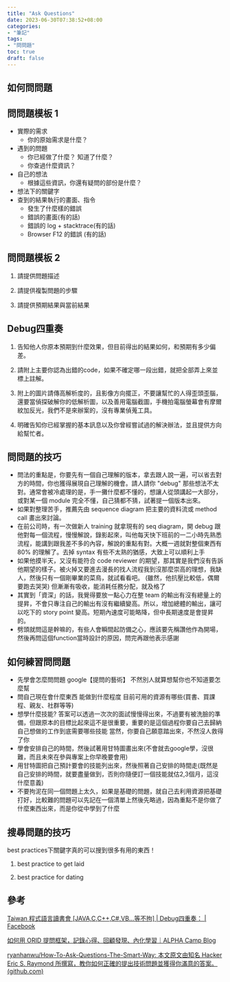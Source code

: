 ```yaml
---
title: "Ask Questions"
date: 2023-06-30T07:38:52+08:00
categories:
- "筆記"
tags:
- "問問題"
toc: true
draft: false
---
```

<!-- 簡介 -->
<!--more-->
## 如何問問題

## 問問題模板 1

- 實際的需求
    - 你的原始需求是什麼？
- 遇到的問題
    - 你已經做了什麼？ 知道了什麼？
    - 你查過什麼資訊？
- 自己的想法
    - 根據這些資訊，你還有疑問的部份是什麼？
- 想法下的關鍵字
- 查到的結果執行的畫面、指令
    - 發生了什麼樣的錯誤
    - 錯誤的畫面(有的話)
    - 錯誤的 log + stacktrace(有的話)
    - Browser F12 的錯誤 (有的話)

## 問問題模板 2
1. 請提供問題描述
 
2. 請提供複製問題的步驟

3. 請提供預期結果與當前結果


## Debug四重奏

1. 告知他人你原本預期到什麼效果，但目前得出的結果如何，和預期有多少偏差。

2. 請附上主要你認為出錯的code，如果不確定哪一段出錯，就把全部弄上來並標上註解。

3. 附上的圖片請傳高解析度的，且影像方向擺正，不要讓幫忙的人得歪頭歪腦，還要當偵探破解你的低解析圖，以及善用電腦截圖，手機拍電腦螢幕會有摩爾紋加反光，我們不是來辦案的，沒有專業偵蒐工具。

4. 明確告知你已經掌握的基本訊息以及你曾經嘗試過的解決辦法，並且提供方向給幫忙者。



## 問問題的技巧

- 問法的重點是，你要先有一個自己理解的版本，拿去跟人說一遍，可以省去對方的時間，你也獲得展現自己理解的機會。請人請你 "debug" 那些想法不太對。通常會被冷處理的是，手一攤什麼都不懂的，想讓人從頭講起一大部分，或對某一個 module 完全不懂，自己猜都不猜，試著提一個版本出來。
- 如果對整理苦手，推薦先由 sequence diagram 把主要的資料流或 method call 畫出來討論。
- 在前公司時，有一次做新人 training 就拿現有的 seq diagram，開 debug 跟他對每一個流程，慢慢解說，錄影起來，叫他每天快下班前的一二小時先熟悉流程，能講到跟我差不多的內容，解說的重點有對。大概一週就對整個東西有 80% 的理解了。去掉 syntax 有些不太熟的猶感，大致上可以順利上手
- 如果他摸半天，又沒有能符合 code reviewer 的期望，那其實是我們沒有告訴他期望的樣子。被火掉又要進去漫長的找人流程我到沒那麼崇高的理想，我缺人，然後只有一個剛畢業的菜鳥，就試看看吧。 (雖然，他抗壓比較低，偶爾要跑去哭哭) 但漸漸有吸收，能消耗任務分配，就及格了
- 其實到「資深」的話，我覺得要放一點心力在整 team 的輸出有沒有總量上的提昇，不會只專注自己的輸出有沒有繼續變高。所以，增加總體的輸出，讓可以吃下的 story point 變高。短期內速度可能略降，但中長期速度是會提昇的。
- 劈頭就問這是幹嘛的，有些人會瞬間起防備之心，應該要先稱讚他作為開場，然後再問這個function當時設計的原因，問完再跟他表示感謝

## 如何練習問問題

- 先學會怎麼問問題 google【提問的藝術】 不然別人就算想幫你也不知道要怎麼幫
- 問自己現在會什麼東西 能做到什麼程度 目前可用的資源有哪些(買書、買課程、親友、社群等等)
- 想學什麼技能? 答案可以透過一次次的面試慢慢得出來，不過要有被洗臉的準備，但跟原本的目標比起來這不是很重要，重要的是這個過程你要自己去歸納自己想做的工作到底需要哪些技能
當然，你要自己願意踏出來，不然沒人救得了你
- 學會安排自己的時間，然後試著用甘特圖畫出來(不會就去google學，沒很難，而且未來在參與專案上你早晚要會用)
- 用甘特圖把自己預計要會的技能列出來，然後照著自己安排的時間走(既然是自己安排的時間，就要盡量做到，否則你隨便訂一個技能就估2,3個月，這沒什麼意義)
- 不要拘泥在同一個問題上太久，如果是基礎的問題，就自己去利用資源把基礎打好，比較難的問題可以先記在一個清單上然後先略過，因為重點不是你做了什麼東西出來，而是你從中學到了什麼

## 搜尋問題的技巧

best practices下關鍵字真的可以搜到很多有用的東西！

1. best practice to get laid

2. best practice for dating

## 參考


[Taiwan 程式語言讀書會 [JAVA,C,C++,C#,VB...等不拘] | Debug四重奏： | Facebook](https://www.facebook.com/groups/1403852566495675/permalink/3258494011031512)

[如何用 ORID 提問框架，記錄心得、回顧發現、內化學習｜ALPHA Camp Blog](https://tw.alphacamp.co/blog/orid-objective-reflective-interpretive-decisional)

[ryanhanwu/How-To-Ask-Questions-The-Smart-Way: 本文原文由知名 Hacker Eric S. Raymond 所撰寫，教你如何正確的提出技術問題並獲得你滿意的答案。 (github.com)](https://github.com/ryanhanwu/How-To-Ask-Questions-The-Smart-Way)

